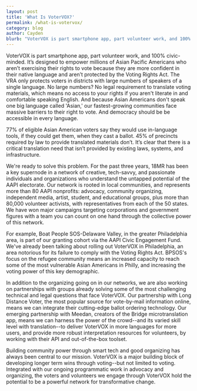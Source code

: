 ```yaml
---
layout: post
title: 'What Is VoterVOX?'
permalink: /what-is-votervox/
category: blog
author: Cayden
blurb: "VoterVOX is part smartphone app, part volunteer work, and 100% civic-minded. It’s designed to empower millions of Asian Pacific Americans who aren’t exercising their rights to vote because they are more confident in their native language and aren’t protected by the Voting Rights Act. The VRA only protects voters in districts with large numbers of speakers of a single language. No large numbers? No legal requirement to translate voting materials, which means no access to your rights if you aren't literate in and comfortable speaking English. And because Asian Americans don't speak one big language called 'Asian,' our fastest-growing communities face massive barriers to their right to vote. And democracy should be be accessible in every language."
---
```


VoterVOX is part smartphone app, part volunteer work, and 100% civic-minded. It’s designed to empower millions of Asian Pacific Americans who aren’t exercising their rights to vote because they are more confident in their native language and aren’t protected by the Voting Rights Act. The VRA only protects voters in districts with large numbers of speakers of a single language. No large numbers? No legal requirement to translate voting materials, which means no access to your rights if you aren't literate in and comfortable speaking English. And because Asian Americans don't speak one big language called 'Asian,' our fastest-growing communities face massive barriers to their right to vote. And democracy should be be accessible in every language.

77% of eligible Asian American voters say they would use in-language tools, if they could get them, when they cast a ballot. 45% of precincts required by law to provide translated materials don’t. It’s clear that there is a critical translation need that isn’t provided by existing laws, systems, and infrastructure.

We're ready to solve this problem. For the past three years, 18MR has been a key supernode in a network of creative, tech-savvy, and passionate individuals and organizations who understand the untapped potential of the AAPI electorate.  Our network is rooted in local communities, and represents more than 80 AAPI nonprofits: advocacy, community organizing, independent media, artist, student, and educational groups, plus more than 80,000 volunteer activists, with representatives from each of the 50 states. We have won major campaigns targeting corporations and government figures with a team you can count on one hand through the collective power of this network.

For example, Boat People SOS-Delaware Valley, in the greater Philadelphia area, is part of our granting cohort via the AAPI Civic Engagement Fund. We've already been talking about rolling out VoterVOX in Philadelphia, an area notorious for its failure to comply with the Voting Rights Act. BPSOS's focus on the refugee community means an increased capacity to reach some of the most vulnerable Asian Americans in Philly, and increasing the voting power of this key demographic.

In addition to the organizing going on in our networks, we are also working on partnerships with groups already solving some of the most challenging technical and legal questions that face VoterVOX. Our partnership with Long Distance Voter, the most popular source for vote-by-mail information online, means we can integrate their cutting-edge ballot ordering technology. Our emerging partnership with Meedan, creators of the Bridge microtranslation app, means we can harness the power of the crowd--and its varied skill level with translation--to deliver VoterVOX in more languages for more users, and provide more robust interpretation resources for volunteers, by working with their API and out-of-the-box toolset.

Building community power through smart tech and good organizing has always been central to our mission. VoterVOX is a major building block of developing longer term wins through voting--but not limited to voting. Integrated with our ongoing programmatic work in advocacy and organizing, the voters and volunteers we engage through VoterVOX hold the potential to be a powerful network for transformative change.

